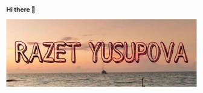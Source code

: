 ### Hi there 👋

[![Header](https://github.com/wonder-girl92/wonder-girl92/blob/main/assets/logo.jpg)](https://www.instagram.com/r.i.1992/)
